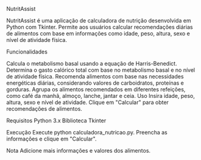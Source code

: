 NutritAssist

NutritAssist é uma aplicação de calculadora de nutrição desenvolvida em Python com Tkinter. Permite aos usuários calcular recomendações diárias de alimentos com base em informações como idade, peso, altura, sexo e nível de atividade física.

Funcionalidades

Calcula o metabolismo basal usando a equação de Harris-Benedict.
Determina o gasto calórico total com base no metabolismo basal e no nível de atividade física.
Recomenda alimentos com base nas necessidades energéticas diárias, considerando valores de carboidratos, proteínas e gorduras.
Agrupa os alimentos recomendados em diferentes refeições, como café da manhã, almoço, lanche, jantar e ceia.
Uso
Insira idade, peso, altura, sexo e nível de atividade.
Clique em "Calcular" para obter recomendações de alimentos.

Requisitos
Python 3.x
Biblioteca Tkinter

Execução
Execute python calculadora_nutricao.py.
Preencha as informações e clique em "Calcular".

Nota
Adicione mais informações e valores dos alimentos.
